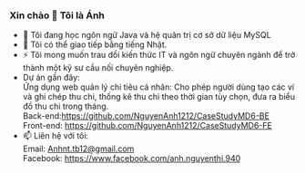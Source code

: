 ### Xin chào 👋 Tôi là Ánh 

- 🌱 Tôi đang học ngôn ngữ Java và hệ quản trị cơ sở dữ liệu MySQL
- 👯 Tôi có thể giao tiếp bằng tiếng Nhật.
- ⚡ Tôi mong muốn trau dồi kiến thức IT và ngôn ngữ chuyên ngành để trở thành một kỹ sư cầu nối chuyên nghiệp.
- <i class="fa-thin fa-shuttle-space"></i> Dự án gần đây:<br>
Ứng dụng web quản lý chi tiêu cá nhân: Cho phép người dùng tạo các ví và ghi chép thu chi, thống kê thu chi theo thời gian tùy chọn, đưa ra biểu đồ thu chi trong tháng.
<br>Back-end:https://github.com/NguyenAnh1212/CaseStudyMD6-BE
<br>Front-end: https://github.com/NguyenAnh1212/CaseStudyMD6-FE
- 📫 Liên hệ với tôi:
<br>Email: Anhnt.tb12@gmail.com
<br>Facebook: https://www.facebook.com/anh.nguyenthi.940



